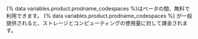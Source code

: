 {% data variables.product.prodname_codespaces %}はベータの間、無料で利用できます。 {% data variables.product.prodname_codespaces %} が一般提供されると、ストレージとコンピューティングの使用量に対して課金されます。
